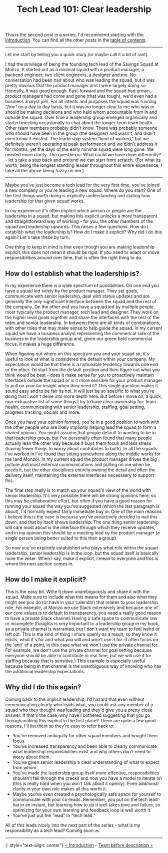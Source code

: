 ﻿---
layout: post
title: "Tech Lead 101: Clear leadership"
description: ""
categories: technical
tags:
  - geeky
  - techlead
comments: false
mathjax: null
featured: false
published: true
---

This is the second post in a series, I'd recommend starting with the [introduction]({{site.url}}/technical/tech-lead-101-intro). You can find all the other posts in the [table of contents]({{site.url}}/technical/tech-lead-101).

----

Let me start by telling you a quick story (or maybe call it a bit of rant).

I had the privilege of being the founding tech lead of the Savings Squad at Monzo. It started out as a minimal squad with a product manager, a backend engineer, two client engineers, a designer and me. No conversation had been had about who was leading the squad, but it was pretty obvious that the product manager and I were largely doing so. Honestly, it was good enough. Fast-forward and the squad had grown, product managers had come and gone (that was tough), we'd even had a business analyst join. For all intents and purposes the squad was running _"fine"_ on a day to day basis, but it was no longer clear to me who was or should be making decisions and who held whom accountable from in and outside the squad. Over time a leadership group emerged organically and started meeting occasionally to chat about the longer-term team health. Other team members probably didn't know. There was probably someone who should have been in the group (the designer) and wasn't, and didn't even know it existed. The leadership system "kind of worked," but we definitely weren't operating at peak performance and we didn't address it for months, yet the days of the early minimal squad were long gone. We needed more clarity. The question is: What could we have done differently? - let's take a step back and pretend we can start from scratch. (For what its worth, being the longest standing leader throughout this entire experience, I take all the above being fuzzy on me.)

----

Maybe you've just become a tech lead for the very first time, you've joined a new company or you're leading a new squad. Where do you start? One of the first things worth doing is explicitly understanding and stating how leadership for that given squad works.

In my experience it's often implicit which person or people are the leadership in a squad, but making this explicit unlocks a more transparent and straightforward way of working - for you, the other members of the squad and leadership upwards. This raises a few questions. How do I establish what the leadership is? How do I make it explicit? Why did I do this again? Let's take these by turn.

One thing to keep in mind is that even though you are making leadership explicit, this does not mean it should be rigid. If you need to adapt or move responsibilities around over time, that is often the right thing to do.

## How do I establish what the leadership is?

In my experience there is a wide spectrum of possibilities. On one end you have a squad led solely by the product manager. They set goals, communicate with senior leadership, deal with status updates and are generally the only significant interface between the squad and the rest of the company. On the other end you have a squad led by multiple people, most typically the product manager, tech lead and designer. They work on the higher level goals together and share the interfaces with the rest of the team and senior leadership. In between there are all kinds of combinations, with other roles that may make sense to help guide the squad. In my current squad we have a business analyst representing the commerical side of the business in the leadership group and, given our green field commercial focus, it makes a huge difference.

When figuring out where on this spectrum you and your squad sit, it's useful to look at what is considered the default within your company. My expectation would be that there is a noticeable tendency towards one end or the other. I'd start from the default position and then figure out what you think would be best - does it make sense for you to proactively maintain interfaces outside the squad or is it more sensible for your product manager to pull on your for insight when they need it? This single question makes it sound easy and to be fair its not. It will just be so specific to what you're doing that I won't delve into more depth here. But before I move on, a quick, non-exhaustive list of some things I try to have clear ownership for: team health, communicating with senior leadership, staffing, goal setting, progress tracking, socials and more.

Once you have your opinion formed, you're in a good position to work with the other people who are likely implicitly helping lead the squad to form a shared opinion. You might assume that people default to wanting to be in that leadership group, but I've personally often found that many people actually lean the other way because it buys them focus and less stress (having fewer things to worry about contributes to both). In all the squads I've worked in I've found that sitting somewhere along the middle works for me (and Monzo). In my current squad the product manager drives the big picture and most external communications and pulling on me when he needs it, but the other disciplines entirely owning the detail and often the delivery itself, maintaining the external interfaces necesssary to support this.

The final step really is to match up your squad's view of the world with senior leadership. It's very possible there will be strong opinions here, so this may be collaborative effort, but often if you have a good reason for running your squad the way you've suggested (which the last paragraph is about), I'd normally expect fairly immediate buy in. One of the main reasons I believe this is the case is because you've proactively decided to nail this down, and that by itself shows leadership. The one thing senior leadership will care most about is the interface through which they receive updates, and in my opinion this should be a meeting lead by the product manager (a single person being better suited to this than a group).

So now you've explicitly established who plays what role within the squad leadership, senior leadership is in the loop, but the squad itself is basically none the wiser. When I say, make it explicit, I mean to everyone and this is where the next section comes in.

## How do I make it explicit?

This is the easy bit. Write it down unambiguously and share it with the squad. Make sure to include what this means for them and also what they might see you do (or have in your calendar) that relates to your leadership role. For example, at Monzo we use Slack extensively and because one of our core values is to default to transparency, you need a really good reason to have a private Slack channel. Having a safe space to communicate raw or incomplete thoughts is very important to a leadership group in my book, so a private channel is warranted, but I don't want my team to feel weird or left out. This is the kind of thing I share openly as a result, so they know it exists, what it's for and what you will and won't use it for. (I often focus on the 'anti' of a point, in this case what we won't use the private channel for. For example, we don't use the private channel for goal setting because everyone should be able to contribute in real time, but we will use it for staffing because that is sensitive.) This example is especially useful because being in that channel is the unambiguous way of knowing who has the additional leadership expectations.

## Why did I do this again?

Coming back to the implicit leadership, I'd hazard that even without communicating clearly who leads what, you could ask any member of a squad who they thought was leading and they'd give you a pretty close answer. If that's the case, why have I bothered suggesting that you go through making this explicit in the first place? There are quite a few good reasons, I'll list them so they're easy to refer back to:

- You've removed ambiguity for other squad members and bought them focus.
- You've increased transparency and been able to clearly communicate what leadership responsibilities exist and why others don't need to worry about them.
- You've given senior leadership a clear understanding of what to expect from whom.
- You've made the leadership group itself more effective, responsibilities shouldn't fall through the cracks and now you have a model to iterate on (this is really hard when you don't talk about it openly). Even additional clarity in your own role makes all this worth it.
- Maybe you've even created a psychologically safe space for yourself to communicate with your co-leads. Remember, you put on the tech lead hat in an instant, but learning how to do it well takes time and failure, so optimizing for your own learning and feedback loop is well worth it.
- You've just put the "lead" in "tech lead."

All of this leads nicely into the next part of the series - what is my responsibility as a tech lead? Coming soon 🔜

----

{: style="text-align: center"}
[< Introduction]({{site.url}}/technical/tech-lead-101-intro)   -   [Team before description >]({{site.url}}/technical/tech-lead-101-team-before-description)
